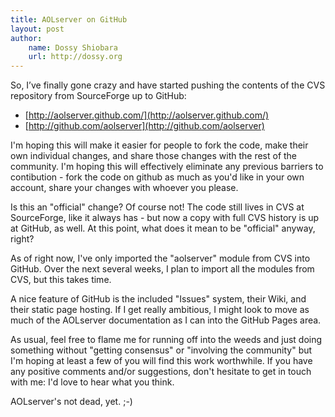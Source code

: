 ```yaml
---
title: AOLserver on GitHub
layout: post
author:
    name: Dossy Shiobara
    url: http://dossy.org
---
```


So, I’ve finally gone crazy and have started pushing the contents of the
CVS repository from SourceForge up to GitHub:

* [http://aolserver.github.com/](http://aolserver.github.com/)
* [http://github.com/aolserver](http://github.com/aolserver)

I'm hoping this will make it easier for people to fork the code, make
their own individual changes, and share those changes with the rest of
the community. I'm hoping this will effectively eliminate any previous
barriers to contibution - fork the code on github as much as you'd like
in your own account, share your changes with whoever you please.

Is this an "official" change? Of course not! The code still lives in CVS
at SourceForge, like it always has - but now a copy with full CVS
history is up at GitHub, as well. At this point, what does it mean to be
"official" anyway, right?

As of right now, I've only imported the "aolserver" module from CVS into
GitHub. Over the next several weeks, I plan to import all the modules
from CVS, but this takes time.

A nice feature of GitHub is the included "Issues" system, their Wiki,
and their static page hosting. If I get really ambitious, I might look
to move as much of the AOLserver documentation as I can into the GitHub
Pages area.

As usual, feel free to flame me for running off into the weeds and just
doing something without "getting consensus" or "involving the community"
but I'm hoping at least a few of you will find this work worthwhile. If
you have any positive comments and/or suggestions, don't hesitate to get
in touch with me: I'd love to hear what you think.

AOLserver's not dead, yet. ;-)
